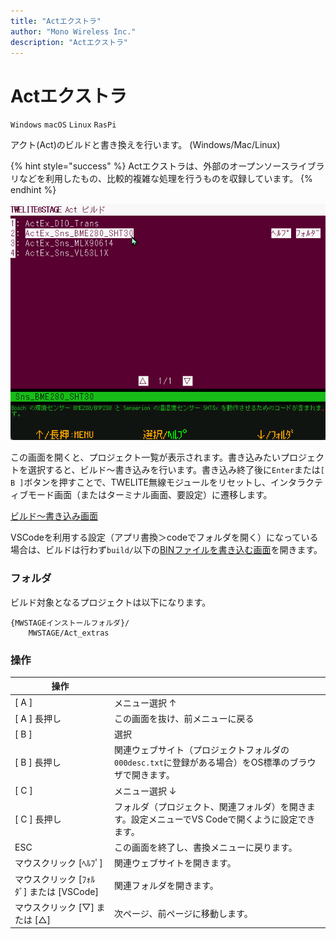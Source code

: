 ```yaml
---
title: "Actエクストラ"
author: "Mono Wireless Inc."
description: "Actエクストラ"
---
```

# Actエクストラ

`Windows` `macOS` `Linux` `RasPi`

アクト(Act)のビルドと書き換えを行います。 (Windows/Mac/Linux)

{% hint style="success" %}
Actエクストラは、外部のオープンソースライブラリなどを利用したもの、比較的複雑な処理を行うものを収録しています。
{% endhint %}

![選択画面](../../../../.gitbook/assets/img_fimprog_actex_sel.png)

この画面を開くと、プロジェクト一覧が表示されます。書き込みたいプロジェクトを選択すると、ビルド～書き込みを行います。書き込み終了後に`Enter`または`[ B ]`ボタンを押すことで、TWELITE無線モジュールをリセットし、インタラクティブモード画面（またはターミナル画面、要設定）に遷移します。

[ビルド～書き込み画面](build\_screen.md)

VSCodeを利用する設定（アプリ書換＞codeでフォルダを開く）になっている場合は、ビルドは行わず`build/`以下の[BINファイルを書き込む画面](bin.md)を開きます。



### フォルダ

ビルド対象となるプロジェクトは以下になります。

```
{MWSTAGEインストールフォルダ}/
    MWSTAGE/Act_extras
```



### 操作

| 操作                             |                                                            |
| ------------------------------ | ---------------------------------------------------------- |
| \[ A ]                         | メニュー選択 ↑                                                   |
| \[ A ] 長押し                     | この画面を抜け、前メニューに戻る                                           |
| \[ B ]                         | 選択                                                         |
| \[ B ] 長押し                     | 関連ウェブサイト（プロジェクトフォルダの`000desc.txt`に登録がある場合）をOS標準のブラウザで開きます。 |
| \[ C ]                         | メニュー選択 ↓                                                   |
| \[ C ] 長押し                     | フォルダ（プロジェクト、関連フォルダ）を開きます。設定メニューでVS Codeで開くように設定できます。       |
| ESC                            | この画面を終了し、書換メニューに戻ります。                                      |
| マウスクリック \[ﾍﾙﾌﾟ]                | 関連ウェブサイトを開きます。                                             |
| マウスクリック \[ﾌｫﾙﾀﾞ] または \[VSCode] | 関連フォルダを開きます。                                               |
| マウスクリック \[▽] または \[△]          | 次ページ、前ページに移動します。                                           |
